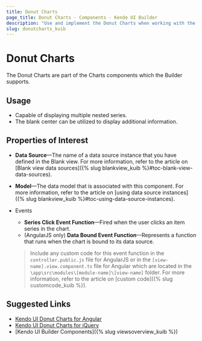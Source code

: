 ```yaml
---
title: Donut Charts
page_title: Donut Charts - Components - Kendo UI Builder
description: "Use and implement the Donut Charts when working with the Kendo UI Builder tool for creating and managing Angular and AngularJS-based web applications."
slug: donutcharts_kuib
---
```


# Donut Charts

The Donut Charts are part of the Charts components which the Builder supports.

## Usage

* Capable of displaying multiple nested series.
* The blank center can be utilized to display additional information.

## Properties of Interest

* **Data Source**&mdash;The name of a data source instance that you have defined in the Blank view. For more information, refer to the article on [Blank view data sources]({% slug blankview_kuib %}#toc-blank-view-data-sources).
* **Model**&mdash;The data model that is associated with this component. For more information, refer to the article on [using data source instances]({% slug blankview_kuib %}#toc-using-data-source-instances).
* Events
    * **Series Click Event Function**&mdash;Fired when the user clicks an item series in the chart.
    * (AngularJS only) **Data Bound Event Function**&mdash;Represents a function that runs when the chart is bound to its data source.

    > Include any custom code for this event function in the `controller.public.js` file for AngularJS or in the `[view-name].view.component.ts` file for Angular which are located in the `\app\src\modules\[module-name]\[view-name]` folder. For more information, refer to the article on [custom code]({% slug customcode_kuib %}).

## Suggested Links

* [Kendo UI Donut Charts for Angular](https://www.telerik.com/kendo-angular-ui/components/charts/series-types/donut/)
* [Kendo UI Donut Charts for jQuery](https://demos.telerik.com/kendo-ui/donut-charts/index)
* [Kendo UI Builder Components]({% slug viewsoverview_kuib %})
